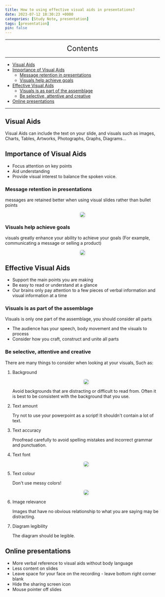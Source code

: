 ```yaml
---
title: How to using effective visual aids in presentations?
date: 2023-07-12 18:30:23 +0000
categories: [Study Note, presentation]
tags: [presentation]
pin: false
---
```


---
<center><font size='5'> Contents </font></center>

---

<!-- TOC -->
  * [Visual Aids](#visual-aids)
  * [Importance of Visual Aids](#importance-of-visual-aids)
    * [Message retention in presentations](#message-retention-in-presentations)
    * [Visuals help achieve goals](#visuals-help-achieve-goals)
  * [Effective Visual Aids](#effective-visual-aids)
    * [Visuals is as part of the assemblage](#visuals-is-as-part-of-the-assemblage)
    * [Be selective, attentive and creative](#be-selective-attentive-and-creative)
  * [Online presentations](#online-presentations)
<!-- TOC -->

---
## Visual Aids

Visual Aids can include the text on your slide, and visuals such as images, Charts, Tables, Artworks, Photographs, Graphs, Diagrams...

## Importance of Visual Aids
- Focus attention on key points​
- Aid understanding ​
- Provide visual interest to balance the spoken voice.​​

### Message retention in presentations
messages are retained better when using visual slides rather than bullet points 

<center>
    <img style="border-radius: 0.3125em;
    box-shadow: 0 2px 4px 0 rgba(34,36,38,.12),0 2px 10px 0 rgba(34,36,38,.08);
    max-width: 100%;
    max-height: 50vh;" 
    src="https://s1.ax1x.com/2023/07/13/pChAXpF.png">
    <br>
</center>

### Visuals help achieve goals
visuals greatly enhance your ability to achieve your goals (For example, communicating a message or selling a product)


<center>
    <img style="border-radius: 0.3125em;
    box-shadow: 0 2px 4px 0 rgba(34,36,38,.12),0 2px 10px 0 rgba(34,36,38,.08);
    max-width: 100%;
    max-height: 50vh;" 
    src="https://s1.ax1x.com/2023/07/13/pChAbkV.png">
    <br>
</center>

## Effective Visual Aids
- Support the main points you are making
- Be easy to read or understand at a glance
- Our brains only pay attention to a few pieces of verbal information and visual information at a time	

### Visuals is as part of the assemblage
Visuals is only one part of the assemblage, you should consider all parts

- The audience has your speech, body movement and the visuals to process
- Consider how you craft, construct and unite all parts 

### Be selective, attentive and creative

There are many things to consider when looking at your visuals, Such as:

1. Background

   <center>
       <img style="border-radius: 0.3125em;
       box-shadow: 0 2px 4px 0 rgba(34,36,38,.12),0 2px 10px 0 rgba(34,36,38,.08);
       max-width: 100%;
       max-height: 50vh;" 
       src="https://s1.ax1x.com/2023/07/13/pChAqYT.png">
       <br>
   </center>
   
   Avoid backgrounds that are distracting or difficult to read from.
   Often it is best to be consistent with the background that you use.

2. Text amount

   Try not to use your powerpoint as a script! It shouldn't contain a lot of text.

3. Text accuracy 

   Proofread carefully to avoid spelling mistakes and incorrect grammar and punctuation.

4. Text font 

   <center>
       <img style="border-radius: 0.3125em;
       box-shadow: 0 2px 4px 0 rgba(34,36,38,.12),0 2px 10px 0 rgba(34,36,38,.08);
       max-width: 100%;
       max-height: 50vh;" 
       src="https://s1.ax1x.com/2023/07/13/pChA5Os.png">
       <br>
   </center>

5. Text colour

   Don't use messy colors!

   <center>
       <img style="border-radius: 0.3125em;
       box-shadow: 0 2px 4px 0 rgba(34,36,38,.12),0 2px 10px 0 rgba(34,36,38,.08);
       max-width: 100%;
       max-height: 50vh;" 
       src="https://s1.ax1x.com/2023/07/13/pChATwq.png">
       <br>
   </center>

6. Image relevance

   Images that have no obvious relationship to what you are saying may be distracting.

7. Diagram legibility 

   The diagram should be legible.

## Online presentations

- More verbal reference to visual aids without body language 
- Less content on slides 
- Leave space for your face on the recording - leave bottom right corner blank 
- Hide the sharing screen icon 
- Mouse pointer off slides
